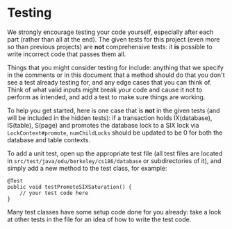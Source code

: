 # Testing

We strongly encourage testing your code yourself, especially after each part \(rather than all at the end\). The given tests for this project \(even more so than previous projects\) are **not** comprehensive tests: it **is** possible to write incorrect code that passes them all.

Things that you might consider testing for include: anything that we specify in the comments or in this document that a method should do that you don't see a test already testing for, and any edge cases that you can think of. Think of what valid inputs might break your code and cause it not to perform as intended, and add a test to make sure things are working.

To help you get started, here is one case that is **not** in the given tests \(and will be included in the hidden tests\): if a transaction holds IX\(database\), IS\(table\), S\(page\) and promotes the database lock to a SIX lock via `LockContext#promote`, `numChildLocks` should be updated to be 0 for both the database and table contexts.

To add a unit test, open up the appropriate test file \(all test files are located in `src/test/java/edu/berkeley/cs186/database` or subdirectories of it\), and simply add a new method to the test class, for example:

```text
@Test
public void testPromoteSIXSaturation() {
    // your test code here
}
```

Many test classes have some setup code done for you already: take a look at other tests in the file for an idea of how to write the test code.

